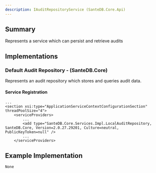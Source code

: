 ```yaml
---
description: IAuditRepositoryService (SanteDB.Core.Api)
---
```


## Summary
Represents a service which can persist and retrieve audits

## Implementations


### Default Audit Repository - (SanteDB.Core)
Represents an audit repository which stores and queries audit data.

#### Service Registration
```
...
<section xsi:type="ApplicationServiceContextConfigurationSection" threadPoolSize="4">
	<serviceProviders>
		...
		<add type="SanteDB.Core.Services.Impl.LocalAuditRepository, SanteDB.Core, Version=2.0.27.29201, Culture=neutral, PublicKeyToken=null" />
		...
	</serviceProviders>
```
## Example Implementation
```
None
```
